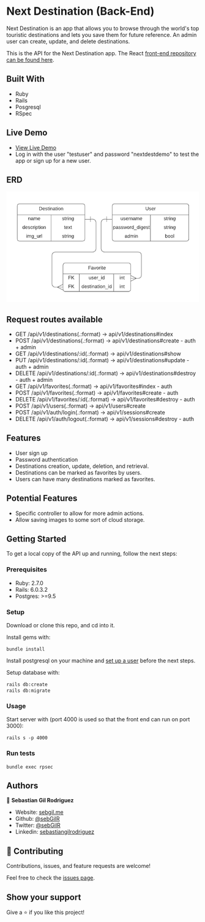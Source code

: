 # Next Destination (Back-End)

Next Destination is an app that allows you to browse through the world's top touristic destinations and lets you save them for future reference. An admin user can create, update, and delete destinations.

This is the API for the Next Destination app. The React [front-end repository can be found here](https://github.com/sebGilR/next_destination_fe).

## Built With

- Ruby
- Rails
- Posgresql
- RSpec

## Live Demo

- [View Live Demo](https://feature-app.d1cjah403cwq78.amplifyapp.com/)
- Log in with the user "testuser" and password "nextdestdemo" to test the app or sign up for a new user.

## ERD

![image](public/erd.png)

## Request routes available

- GET    /api/v1/destinations(.:format)          ->              api/v1/destinations#index
- POST   /api/v1/destinations(.:format)          ->              api/v1/destinations#create   -    auth + admin
- GET    /api/v1/destinations/:id(.:format)      ->              api/v1/destinations#show
- PUT    /api/v1/destinations/:id(.:format)      ->              api/v1/destinations#update   -    auth + admin
- DELETE /api/v1/destinations/:id(.:format)      ->              api/v1/destinations#destroy  -    auth + admin
- GET    /api/v1/favorites(.:format)             ->              api/v1/favorites#index       -    auth
- POST   /api/v1/favorites(.:format)             ->              api/v1/favorites#create      -    auth
- DELETE /api/v1/favorites/:id(.:format)         ->              api/v1/favorites#destroy     -    auth
- POST   /api/v1/users(.:format)                 ->              api/v1/users#create
- POST   /api/v1/auth/login(.:format)            ->              api/v1/sessions#create
- DELETE /api/v1/auth/logout(.:format)           ->              api/v1/sessions#destroy      -    auth

## Features

- User sign up
- Password authentication
- Destinations creation, update, deletion, and retrieval.
- Destinations can be marked as favorites by users.
- Users can have many destinations marked as favorites.

## Potential Features

- Specific controller to allow for more admin actions.
- Allow saving images to some sort of cloud storage.

## Getting Started

To get a local copy of the API up and running, follow the next steps:

### Prerequisites

- Ruby: 2.7.0
- Rails: 6.0.3.2
- Postgres: >=9.5

### Setup

Download or clone this repo, and cd into it.

Install gems with:

```
bundle install
```

Install postgresql on your machine and [set up a user](https://www.ionos.com/community/hosting/postgresql/how-to-use-postgresql-with-your-ruby-on-rails-application-on-ubuntu-1604/) before the next steps.

Setup database with:

```
rails db:create
rails db:migrate
```



### Usage

Start server with (port 4000 is used so that the front end can run on port 3000):

```
rails s -p 4000
```


### Run tests

```
bundle exec rpsec
```


## Authors

👤 **Sebastian Gil Rodriguez**

- Website: [sebgil.me](https://sebgil.me)
- Github: [@sebGilR](https://github.com/sebGilR)
- Twitter: [@sebGilR](https://twitter.com/sebGilR)
- Linkedin: [sebastiangilrodriguez](https://www.linkedin.com/in/sebastiangilrodriguez)

## 🤝 Contributing

Contributions, issues, and feature requests are welcome!

Feel free to check the [issues page](https://github.com/sebGilR/next_destination/issues).

## Show your support

Give a ⭐️ if you like this project!
